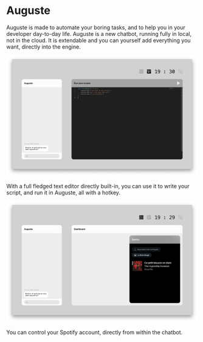 # Auguste

Auguste is made to automate your boring tasks, and to help you in your developer day-to-day life. Auguste is a new chatbot, running fully in local, not in the cloud. It is extendable and you can yourself add everything you want, directly into the engine.

![Monaco](assets/monaco.png)

With a full fledged text editor directly built-in, you can use it to write your script, and run it in Auguste, all with a hotkey.

![Spotify](assets/spotify.png)

You can control your Spotify account, directly from within the chatbot.
